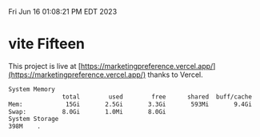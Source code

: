 Fri Jun 16 01:08:21 PM EDT 2023

# vite Fifteen


This project is live at [https://marketingpreference.vercel.app/](https://marketingpreference.vercel.app/) thanks to Vercel.

```bash
System Memory
               total        used        free      shared  buff/cache   available
Mem:            15Gi       2.5Gi       3.3Gi       593Mi       9.4Gi        11Gi
Swap:          8.0Gi       1.0Mi       8.0Gi
System Storage
398M	.
```
